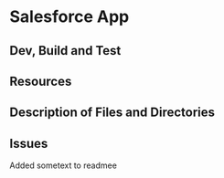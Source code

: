 # Salesforce App

## Dev, Build and Test

## Resources

## Description of Files and Directories

## Issues

Added sometext to readmee
